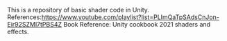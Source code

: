 This is a repository of basic shader code in Unity. 
References:https://www.youtube.com/playlist?list=PLImQaTpSAdsCnJon-Eir92SZMl7tPBS4Z 
Book Reference: Unity cookbook 2021 shaders and effects.
